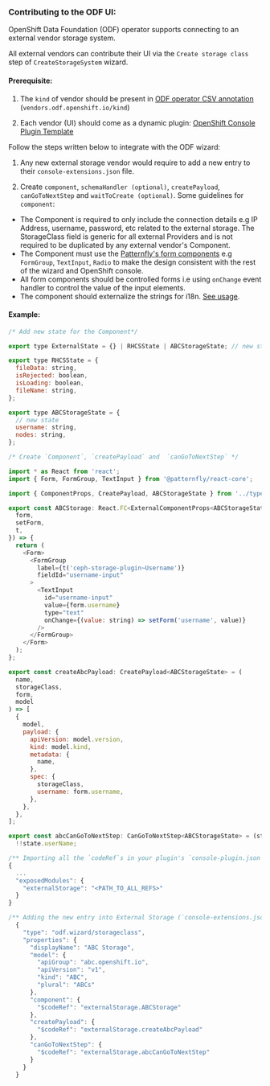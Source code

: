 ### Contributing to the ODF UI:

OpenShift Data Foundation (ODF) operator supports connecting to an external vendor storage system.

All external vendors can contribute their UI via the `Create storage class` step of `CreateStorageSystem` wizard.

#### Prerequisite:

1. The `kind` of vendor should be present in [ODF operator CSV annotation](https://github.com/red-hat-storage/odf-operator/blob/main/config/manifests/bases/odf-operator.clusterserviceversion.yaml#L32) (`vendors.odf.openshift.io/kind`)

2. Each vendor (UI) should come as a dynamic plugin: [OpenShift Console Plugin Template](https://github.com/openshift/console-plugin-template)

Follow the steps written below to integrate with the ODF wizard:

1. Any new external storage vendor would require to add a new entry to their `console-extensions.json` file.

2. Create `component`, `schemaHandler (optional)`, `createPayload`, `canGoToNextStep` and `waitToCreate (optional)`. Some guidelines for `component`:

- The Component is required to only include the connection details e.g IP Address, username, password, etc related to the external storage. The StorageClass field is generic for all external Providers and is not required to be duplicated by any external vendor's Component.
- The Component must use the [Patternfly's form components](https://www.patternfly.org/components/forms/form) e.g `FormGroup`, `TextInput`, `Radio` to make the design consistent with the rest of the wizard and OpenShift console.
- All form components should be controlled forms i.e using `onChange` event handler to control the value of the input elements.
- The component should externalize the strings for i18n. [See usage](https://github.com/openshift/console/blob/master/frontend/packages/ceph-storage-plugin/src/components/ocs-install/existing-cluster-modal.tsx#L17).

#### Example:

```js
/* Add new state for the Component*/

export type ExternalState = {} | RHCSState | ABCStorageState; // new state

export type RHCSState = {
  fileData: string,
  isRejected: boolean,
  isLoading: boolean,
  fileName: string,
};

export type ABCStorageState = {
  // new state
  username: string,
  nodes: string,
};
```

```js
/* Create `Component`, `createPayload` and  `canGoToNextStep` */

import * as React from 'react';
import { Form, FormGroup, TextInput } from '@patternfly/react-core';

import { ComponentProps, CreatePayload, ABCStorageState } from '../types';

export const ABCStorage: React.FC<ExternalComponentProps<ABCStorageState>> = ({
  form,
  setForm,
  t,
}) => {
  return (
    <Form>
      <FormGroup
        label={t('ceph-storage-plugin~Username')}
        fieldId="username-input"
      >
        <TextInput
          id="username-input"
          value={form.username}
          type="text"
          onChange={(value: string) => setForm('username', value)}
        />
      </FormGroup>
    </Form>
  );
};

export const createAbcPayload: CreatePayload<ABCStorageState> = (
  name,
  storageClass,
  form,
  model
) => [
  {
    model,
    payload: {
      apiVersion: model.version,
      kind: model.kind,
      metadata: {
        name,
      },
      spec: {
        storageClass,
        username: form.username,
      },
    },
  },
];

export const abcCanGoToNextStep: CanGoToNextStep<ABCStorageState> = (state) =>
  !!state.userName;
```

```js
/** Importing all the `codeRef`s in your plugin's `console-plugin.json` file */
{
  ...
  "exposedModules": {
    "externalStorage": "<PATH_TO_ALL_REFS>"
  }
}

/** Adding the new entry into External Storage (`console-extensions.json` file for your plugin) */
  {
    "type": "odf.wizard/storageclass",
    "properties": {
      "displayName": "ABC Storage",
      "model": {
        "apiGroup": "abc.openshift.io",
        "apiVersion": "v1",
        "kind": "ABC",
        "plural": "ABCs"
      },
      "component": {
        "$codeRef": "externalStorage.ABCStorage"
      },
      "createPayload": {
        "$codeRef": "externalStorage.createAbcPayload"
      },
      "canGoToNextStep": {
        "$codeRef": "externalStorage.abcCanGoToNextStep"
      }
    }
  }
```
